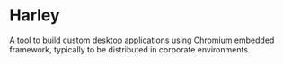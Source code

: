 Harley
===============

A tool to build custom desktop applications using Chromium embedded framework, typically to be distributed in corporate environments.
